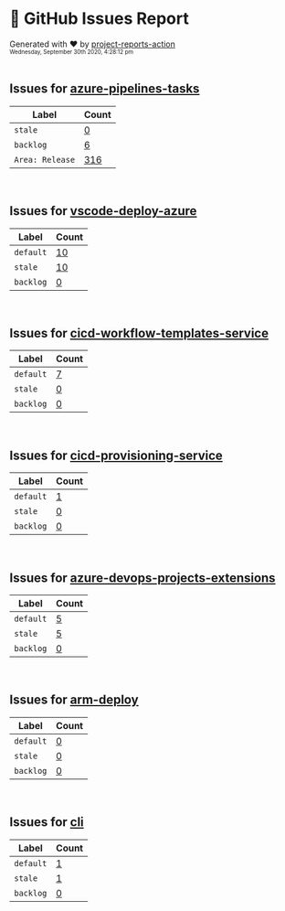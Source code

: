 # :crystal_ball: GitHub Issues Report  
  
Generated with :heart: by [project-reports-action](https://github.com/bryanmacfarlane/project-reports-action)  
<sub><sup>Wednesday, September 30th 2020, 4:28:12 pm</sup></sub>  
  &nbsp;  
## Issues for [azure-pipelines-tasks](https://github.com/microsoft/azure-pipelines-tasks)
| Label           | Count                                           |
| --------------- | ----------------------------------------------- |
| `stale`         | [0](./issues-stale-1601463511.676.md)           |
| `backlog`       | [6](./issues-backlog-1601463511.676.md)         |
| `Area: Release` | [316](./issues-Area:-Release-1601463511.676.md) |
&nbsp;  
## Issues for [vscode-deploy-azure](https://github.com/microsoft/vscode-deploy-azure)
| Label     | Count                                    |
| --------- | ---------------------------------------- |
| `default` | [10](./issues-default-1601463512.337.md) |
| `stale`   | [10](./issues-stale-1601463512.337.md)   |
| `backlog` | [0](./issues-backlog-1601463512.337.md)  |
&nbsp;  
## Issues for [cicd-workflow-templates-service](https://github.com/github/cicd-workflow-templates-service)
| Label     | Count                                   |
| --------- | --------------------------------------- |
| `default` | [7](./issues-default-1601463512.792.md) |
| `stale`   | [0](./issues-stale-1601463512.792.md)   |
| `backlog` | [0](./issues-backlog-1601463512.792.md) |
&nbsp;  
## Issues for [cicd-provisioning-service](https://github.com/github/cicd-provisioning-service)
| Label     | Count                                   |
| --------- | --------------------------------------- |
| `default` | [1](./issues-default-1601463513.147.md) |
| `stale`   | [0](./issues-stale-1601463513.147.md)   |
| `backlog` | [0](./issues-backlog-1601463513.147.md) |
&nbsp;  
## Issues for [azure-devops-projects-extensions](https://github.com/microsoft/azure-devops-projects-extensions)
| Label     | Count                                   |
| --------- | --------------------------------------- |
| `default` | [5](./issues-default-1601463513.477.md) |
| `stale`   | [5](./issues-stale-1601463513.477.md)   |
| `backlog` | [0](./issues-backlog-1601463513.477.md) |
&nbsp;  
## Issues for [arm-deploy](https://github.com/Azure/arm-deploy)
| Label     | Count                                   |
| --------- | --------------------------------------- |
| `default` | [0](./issues-default-1601463513.692.md) |
| `stale`   | [0](./issues-stale-1601463513.692.md)   |
| `backlog` | [0](./issues-backlog-1601463513.692.md) |
&nbsp;  
## Issues for [cli](https://github.com/Azure/cli)
| Label     | Count                                   |
| --------- | --------------------------------------- |
| `default` | [1](./issues-default-1601463513.947.md) |
| `stale`   | [1](./issues-stale-1601463513.947.md)   |
| `backlog` | [0](./issues-backlog-1601463513.947.md) |
